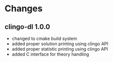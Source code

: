 # Changes

## clingo-dl 1.0.0
  * changed to cmake build system
  * added proper solution printing using clingo API
  * added proper statistic printing using clingo API
  * added C interface for theory handling
